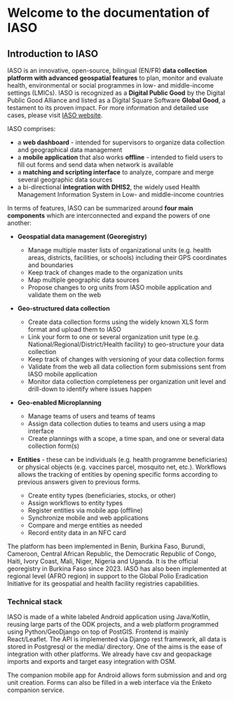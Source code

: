 # Welcome to the documentation of IASO

## Introduction to IASO

IASO is an innovative, open-source, bilingual (EN/FR) **data collection platform with advanced geospatial features** to plan, monitor and evaluate health, environmental or social programmes in low- and middle-income settings (LMICs). IASO is recognized as a **Digital Public Good** by the Digital Public Good Alliance and listed as a Digital Square Software **Global Good**, a testament to its proven impact.
For more information and detailed use cases, please visit [IASO website](www.openiaso.com).

IASO comprises:

- a **web dashboard** - intended for supervisors to organize data collection and geographical data management
- a **mobile application** that also works **offline** - intended to field users to fill out forms and send data when network is available
- a **matching and scripting interface** to analyze, compare and merge several geographic data sources
- a bi-directional **integration with DHIS2**, the widely used Health Management Information System in Low- and middle-income countries


In terms of features, IASO can be summarized around **four main components** which are interconnected and expand the powers of one another:

-  **Geospatial data management (Georegistry)**
    -  Manage multiple master lists of organizational units (e.g. health areas, districts, facilities, or schools) including their GPS coordinates and boundaries
    -  Keep track of changes made to the organization units
    -   Map multiple geographic data sources
    -   Propose changes to org units from IASO mobile application and validate them on the web

- **Geo-structured data collection**
    -   Create data collection forms using the widely known XLS form format and upload them to IASO
    -   Link your form to one or several organization unit type (e.g. National/Regional/District/Health facility) to geo-structure your data collection
    -   Keep track of changes with versioning of your data collection forms
    -   Validate from the web all data collection form submissions sent from IASO mobile application
    -   Monitor data collection completeness per organization unit level and drill-down to identify where issues happen

-   **Geo-enabled Microplanning**
    - Manage teams of users and teams of teams
    - Assign data collection duties to teams and users using a map interface
    - Create plannings with a scope, a time span, and one or several data collection form(s)
 
-   **Entities** - these can be individuals (e.g. health programme beneficiaries) or physical objects (e.g. vaccines parcel, mosquito net, etc.). Workflows allows the tracking of entities by opening specific forms according to previous answers given to previous forms.
    - Create entity types (beneficiaries, stocks, or other)
    - Assign workflows to entity types
    - Register entities via mobile app (offline)
    - Synchronize mobile and web applications
    - Compare and merge entities as needed
    - Record entity data in an NFC card
  
The platform has been implemented in Benin, Burkina Faso, Burundi, Cameroon, Central African Republic, the Democratic Republic of Congo, Haiti, Ivory Coast, Mali, Niger, Nigeria and Uganda. It is the official georegistry in Burkina Faso since 2023. IASO has also been implemented at regional level (AFRO region) in support to the Global Polio Eradication Initiative for its geospatial and health facility registries capabilities.


### Technical stack

IASO is made of a white labeled Android application using Java/Kotlin, reusing large parts of the ODK projects, and a web platform programmed using Python/GeoDjango on top of PostGIS. 
Frontend is mainly React/Leaflet. 
The API is implemented via Django rest framework, all data is stored in Postgresql or the media/ directory. One of the aims is the ease of integration with other platforms. We already have csv and geopackage imports and exports and target easy integration with OSM.

The companion mobile app for Android allows form submission and and org unit creation.
Forms can also be filled in a web interface via the Enketo companion service. 
